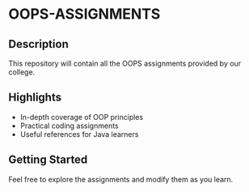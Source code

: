 # OOPS-ASSIGNMENTS

## Description
This repository will contain all the OOPS assignments provided by our college.

## Highlights
- In-depth coverage of OOP principles
- Practical coding assignments
- Useful references for Java learners

## Getting Started
Feel free to explore the assignments and modify them as you learn.